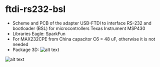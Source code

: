 # ftdi-rs232-bsl
+ Scheme and PCB of the adapter USB-FTDI to interface RS-232 and bootloader (BSL) for microcontrollers Texas Instrument MSP430
+ Libraries Eagle: SparkFun
+ For MAX232CPE from China capacitor С6 = 48 uF, otherwise it is not needed
+ Package 3D:
![alt text](https://github.com/GlendenCrunch/ftdi-rs232-bsl/blob/main/image/1.png)

![alt text](https://github.com/GlendenCrunch/ftdi-rs232-bsl/blob/main/image/3.png)
